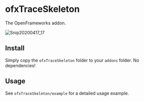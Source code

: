 # ofxTraceSkeleton

The OpenFrameworks addon.

![Snip20200417_17](https://user-images.githubusercontent.com/7929704/79626803-f80ff580-8100-11ea-8cdb-cd2892e65f3d.png)


## Install

Simply copy the `ofxTraceSkeleton` folder to your `addons` folder. No dependencies!


## Usage

See `ofxTraceSkeleton/example` for a detailed usage example.